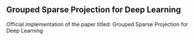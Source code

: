 ## Grouped Sparse Projection for Deep Learning
Official implementation of the paper titled: Grouped Sparse Projection for Deep Learning